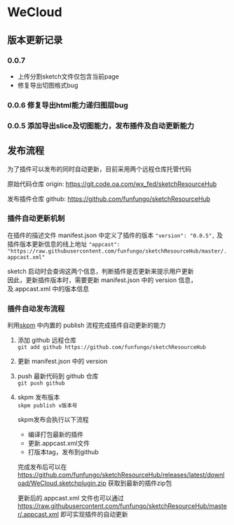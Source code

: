 # WeCloud
## 版本更新记录
### 0.0.7
- 上传分割sketch文件仅包含当前page
- 修复导出切图格式bug

### 0.0.6 修复导出html能力递归图层bug

### 0.0.5 添加导出slice及切图能力，发布插件及自动更新能力

## 发布流程

为了插件可以发布的同时自动更新，目前采用两个远程仓库托管代码

原始代码仓库
origin: https://git.code.oa.com/wx_fed/sketchResourceHub

发布插件仓库
github: https://github.com/funfungo/sketchResourceHub

### 插件自动更新机制

在插件的描述文件 manifest.json 中定义了插件的版本
`"version": "0.0.5",`
及插件版本更新信息的线上地址
`"appcast": "https://raw.githubusercontent.com/funfungo/sketchResourceHub/master/.appcast.xml"`

sketch 启动时会查询这两个信息，判断插件是否更新来提示用户更新<br>
因此，更新插件版本时，需要更新 manifest.json 中的 version 信息，及.appcast.xml 中的版本信息

### 插件自动发布流程

利用[skpm](https://github.com/skpm/skpm) 中内置的 publish 流程完成插件自动更新的能力

1. 添加 github 远程仓库<br>
   `git add github https://github.com/funfungo/sketchResourceHub`

2. 更新 manifest.json 中的 version

3. push 最新代码到 github 仓库<br>
   `git push github`

4. skpm 发布版本<br>
   `skpm publish v版本号`

      skpm发布会执行以下流程
      - 编译打包最新的插件
      - 更新.appcast.xml文件
      - 打版本tag，发布到github

   完成发布后可以在
   https://github.com/funfungo/sketchResourceHub/releases/latest/download/WeCloud.sketchplugin.zip
   获取到最新的插件zip包

   更新后的.appcast.xml 文件也可以通过
   https://raw.githubusercontent.com/funfungo/sketchResourceHub/master/.appcast.xml
   即可实现插件的自动更新
